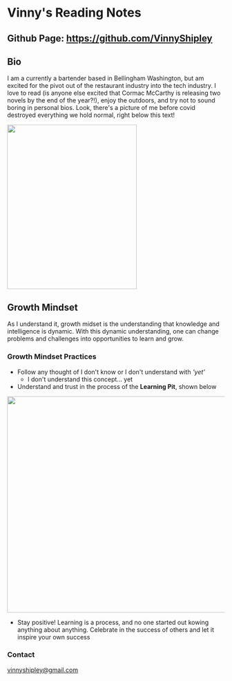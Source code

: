 # Vinny's Reading Notes
## Github Page: https://github.com/VinnyShipley
## Bio
I am a currently a bartender based in Bellingham Washington, but am excited for the pivot out of the restaurant industry into the tech industry. I love to read (is anyone else excited that Cormac McCarthy is releasing two novels by the end of the year?!), enjoy the outdoors, and try not to sound boring in personal bios. Look, there's a picture of me before covid destroyed everything we hold normal, right below this text!

<img src="https://scontent-sea1-1.xx.fbcdn.net/v/t1.6435-9/93152914_2685180878435847_833977314810265600_n.jpg?_nc_cat=105&ccb=1-5&_nc_sid=0debeb&_nc_ohc=dv_I8PkU81IAX8GTavV&tn=se0R3HZ_HuRBFL8H&_nc_ht=scontent-sea1-1.xx&oh=00_AT-NBWgL3EbNMlbMqadHBbqLbptY-xd62_DLgfdM3vrCIA&oe=625EFEB7" height="380" width="300"/>

## Growth Mindset
As I understand it, growth midset is the understanding that knowledge and intelligence is dynamic. With this dynamic understanding, one can change problems and challenges into opportunities to learn and grow.
### Growth Mindset Practices
* Follow any thought of I don't know or I don't understand with *'yet'* 
    - I don't understand this concept... yet
* Understand and trust in the process of the **Learning Pit**, shown below
 <img src="https://3.bp.blogspot.com/-drleLXFA3RM/VwTX1PgHhJI/AAAAAAAAAKU/FeBoG7dzJ7UWQvo46ZdPwTBt8b5Eg-IDw/s1600/Screen%2BShot%2B2016-04-06%2Bat%2B9.32.38%2BPM.png" height="500" width="700"/>
 
* Stay positive! Learning is a process, and no one started out kowing anything about anything. Celebrate in the success of others and let it inspire your own success

### Contact 
vinnyshipley@gmail.com
